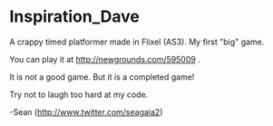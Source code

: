 Inspiration_Dave
================

A crappy timed platformer made in Flixel (AS3). My first "big" game. 

You can play it at http://newgrounds.com/595009 .

It is not a good game. But it is a completed game! 

Try not to laugh too hard at my code.

-Sean (http://www.twitter.com/seagaia2)
